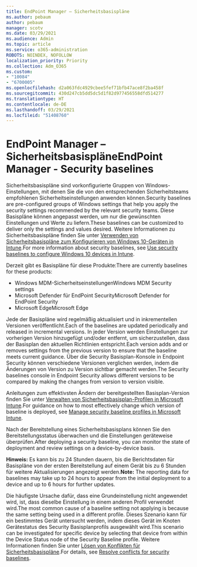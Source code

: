 ```yaml
---
title: EndPoint Manager – Sicherheitsbasispläne
ms.author: pebaum
author: pebaum
manager: scotv
ms.date: 03/29/2021
ms.audience: Admin
ms.topic: article
ms.service: o365-administration
ROBOTS: NOINDEX, NOFOLLOW
localization_priority: Priority
ms.collection: Adm_O365
ms.custom:
- "10084"
- "6700005"
ms.openlocfilehash: d2a063fdc4929cbee5fef71bfb47ace8f2ba458f
ms.sourcegitcommit: 430d247cb5dd5dc5d1f82d977456558dfd514277
ms.translationtype: HT
ms.contentlocale: de-DE
ms.lasthandoff: 03/29/2021
ms.locfileid: "51408760"
---
```

# <a name="endpoint-manager---security-baselines"></a><span data-ttu-id="c1710-102">EndPoint Manager – Sicherheitsbasispläne</span><span class="sxs-lookup"><span data-stu-id="c1710-102">EndPoint Manager - Security baselines</span></span>

<span data-ttu-id="c1710-103">Sicherheitsbasispläne sind vorkonfigurierte Gruppen von Windows-Einstellungen, mit denen Sie die von den entsprechenden Sicherheitsteams empfohlenen Sicherheitseinstellungen anwenden können.</span><span class="sxs-lookup"><span data-stu-id="c1710-103">Security baselines are pre-configured groups of Windows settings that help you apply the security settings recommended by the relevant security teams.</span></span> <span data-ttu-id="c1710-104">Diese Basispläne können angepasst werden, um nur die gewünschten Einstellungen und Werte zu liefern.</span><span class="sxs-lookup"><span data-stu-id="c1710-104">These baselines can be customized to deliver only the settings and values desired.</span></span> <span data-ttu-id="c1710-105">Weitere Informationen zu Sicherheitsbasispläne finden Sie unter [Verwenden von Sicherheitsbasispläne zum Konfigurieren von Windows 10-Geräten in Intune](https://docs.microsoft.com/mem/intune/protect/security-baselines).</span><span class="sxs-lookup"><span data-stu-id="c1710-105">For more information about security baselines, see [Use security baselines to configure Windows 10 devices in Intune](https://docs.microsoft.com/mem/intune/protect/security-baselines).</span></span>

<span data-ttu-id="c1710-106">Derzeit gibt es Basispläne für diese Produkte:</span><span class="sxs-lookup"><span data-stu-id="c1710-106">There are currently baselines for these products:</span></span>

- <span data-ttu-id="c1710-107">Windows MDM-Sicherheitseinstellungen</span><span class="sxs-lookup"><span data-stu-id="c1710-107">Windows MDM Security settings</span></span>
- <span data-ttu-id="c1710-108">Microsoft Defender für EndPoint Security</span><span class="sxs-lookup"><span data-stu-id="c1710-108">Microsoft Defender for EndPoint Security</span></span>
- <span data-ttu-id="c1710-109">Microsoft Edge</span><span class="sxs-lookup"><span data-stu-id="c1710-109">Microsoft Edge</span></span>

<span data-ttu-id="c1710-110">Jede der Basispläne wird regelmäßig aktualisiert und in inkrementellen Versionen veröffentlicht.</span><span class="sxs-lookup"><span data-stu-id="c1710-110">Each of the baselines are updated periodically and released in incremental versions.</span></span> <span data-ttu-id="c1710-111">In jeder Version werden Einstellungen zur vorherigen Version hinzugefügt und/oder entfernt, um sicherzustellen, dass der Basisplan den aktuellen Richtlinien entspricht.</span><span class="sxs-lookup"><span data-stu-id="c1710-111">Each version adds and or removes settings from the previous version to ensure that the baseline meets current guidance.</span></span> <span data-ttu-id="c1710-112">Über die Security Basisplan-Konsole in Endpoint Security können verschiedene Versionen verglichen werden, indem die Änderungen von Version zu Version sichtbar gemacht werden.</span><span class="sxs-lookup"><span data-stu-id="c1710-112">The Security baselines console in Endpoint Security allows different versions to be compared by making the changes from version to version visible.</span></span>

<span data-ttu-id="c1710-113">Anleitungen zum effektivsten Ändern der bereitgestellten Basisplan-Version finden Sie unter [Verwalten von Sicherheitsbasisplan-Profilen in Microsoft Intune](https://docs.microsoft.com/mem/intune/protect/security-baselines-configure).</span><span class="sxs-lookup"><span data-stu-id="c1710-113">For guidance on how to most effectively change which version of baseline is deployed, see [Manage security baseline profiles in Microsoft Intune](https://docs.microsoft.com/mem/intune/protect/security-baselines-configure).</span></span>

<span data-ttu-id="c1710-114">Nach der Bereitstellung eines Sicherheitsbasisplans können Sie den Bereitstellungsstatus überwachen und die Einstellungen geräteweise überprüfen.</span><span class="sxs-lookup"><span data-stu-id="c1710-114">After deploying a security baseline, you can monitor the state of deployment and review settings on a device-by-device basis.</span></span>

<span data-ttu-id="c1710-115">**Hinweis:** Es kann bis zu 24 Stunden dauern, bis die Berichtsdaten für Basispläne von der ersten Bereitstellung auf einem Gerät bis zu 6 Stunden für weitere Aktualisierungen angezeigt werden.</span><span class="sxs-lookup"><span data-stu-id="c1710-115">**Note:** The reporting data for baselines may take up to 24 hours to appear from the initial deployment to a device and up to 6 hours for further updates.</span></span> 

<span data-ttu-id="c1710-116">Die häufigste Ursache dafür, dass eine Grundeinstellung nicht angewendet wird, ist, dass dieselbe Einstellung in einem anderen Profil verwendet wird.</span><span class="sxs-lookup"><span data-stu-id="c1710-116">The most common cause of a baseline setting not applying is because the same setting being used in a different profile.</span></span> <span data-ttu-id="c1710-117">Dieses Szenario kann für ein bestimmtes Gerät untersucht werden, indem dieses Gerät im Knoten Gerätestatus des Security Basisplanprofils ausgewählt wird.</span><span class="sxs-lookup"><span data-stu-id="c1710-117">This scenario can be investigated for specific device by selecting that device from within the Device Status node of the Security Baseline profile.</span></span> <span data-ttu-id="c1710-118">Weitere Informationen finden Sie unter [Lösen von Konflikten für Sicherheitsbasispläne](https://docs.microsoft.com/mem/intune/protect/security-baselines-monitor#resolve-conflicts-for-security-baselines).</span><span class="sxs-lookup"><span data-stu-id="c1710-118">For details, see [Resolve conflicts for security baselines](https://docs.microsoft.com/mem/intune/protect/security-baselines-monitor#resolve-conflicts-for-security-baselines).</span></span>